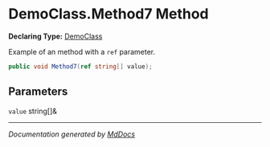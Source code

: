 ﻿# DemoClass.Method7 Method

**Declaring Type:** [DemoClass](../index.md)

Example of an method with a `ref` parameter.

```csharp
public void Method7(ref string[] value);
```

## Parameters

`value`  string\[\]&

___

*Documentation generated by [MdDocs](https://github.com/ap0llo/mddocs)*
